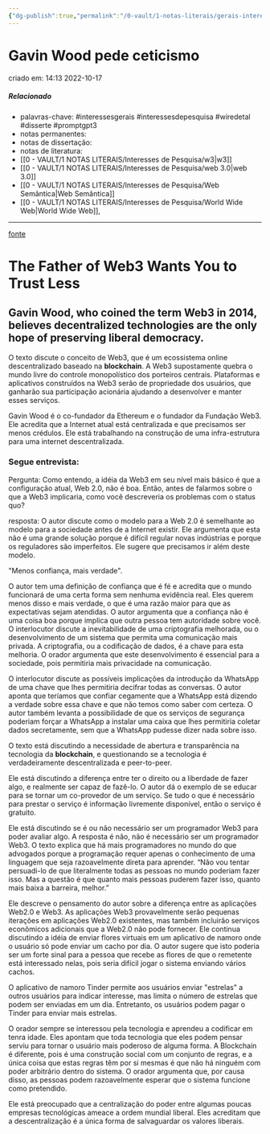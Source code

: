```yaml
---
{"dg-publish":true,"permalink":"/0-vault/1-notas-literais/gerais-interesses/gavin-wood-pede-ceticismo/","tags":["interessesgerais","interessesdepesquisa","wiredetal","disserte","promptgpt3"],"dgHomeLink":true,"dgShowLocalGraph":true,"dgShowFileTree":true,"dgEnableSearch":true}
---
```


# Gavin Wood pede ceticismo
criado em: 14:13 2022-10-17

##### Relacionado
- palavras-chave: #interessesgerais #interessesdepesquisa #wiredetal #disserte #promptgpt3 
- notas permanentes: 
- notas de dissertação:
- notas de literatura: 
- [[0 - VAULT/1 NOTAS LITERAIS/Interesses de Pesquisa/w3\|w3]]
- [[0 - VAULT/1 NOTAS LITERAIS/Interesses de Pesquisa/web 3.0\|web 3.0]]
- [[0 - VAULT/1 NOTAS LITERAIS/Interesses de Pesquisa/Web Semântica\|Web Semântica]]
- [[0 - VAULT/1 NOTAS LITERAIS/Interesses de Pesquisa/World Wide Web\|World Wide Web]],

---
[fonte](https://www.wired.com/story/web3-gavin-wood-interview/)

# The Father of Web3 Wants You to Trust Less

## Gavin Wood, who coined the term Web3 in 2014, believes decentralized technologies are the only hope of preserving liberal democracy.

O texto discute o conceito de Web3, que é um ecossistema online descentralizado baseado na **blockchain**. A Web3 supostamente quebra o mundo livre do controle monopolístico dos porteiros centrais. Plataformas e aplicativos construídos na Web3 serão de propriedade dos usuários, que ganharão sua participação acionária ajudando a desenvolver e manter esses serviços.

Gavin Wood é o co-fundador da Ethereum e o fundador da Fundação Web3. Ele acredita que a Internet atual está centralizada e que precisamos ser menos crédulos. Ele está trabalhando na construção de uma infra-estrutura para uma internet descentralizada.

### Segue entrevista:
Pergunta: Como entendo, a idéia da Web3 em seu nível mais básico é que a configuração atual, Web 2.0, não é boa. Então, antes de falarmos sobre o que a Web3 implicaria, como você descreveria os problemas com o status quo?

resposta: O autor discute como o modelo para a Web 2.0 é semelhante ao modelo para a sociedade antes de a Internet existir. Ele argumenta que esta não é uma grande solução porque é difícil regular novas indústrias e porque os reguladores são imperfeitos. Ele sugere que precisamos ir além deste modelo.

"Menos confiança, mais verdade".

O autor tem uma definição de confiança que é fé e acredita que o mundo funcionará de uma certa forma sem nenhuma evidência real. Eles querem menos disso e mais verdade, o que é uma razão maior para que as expectativas sejam atendidas.
O autor argumenta que a confiança não é uma coisa boa porque implica que outra pessoa tem autoridade sobre você.
O interlocutor discute a inevitabilidade de uma criptografia melhorada, ou o desenvolvimento de um sistema que permita uma comunicação mais privada. A criptografia, ou a codificação de dados, é a chave para esta melhoria. O orador argumenta que este desenvolvimento é essencial para a sociedade, pois permitiria mais privacidade na comunicação.

O interlocutor discute as possíveis implicações da introdução da WhatsApp de uma chave que lhes permitiria decifrar todas as conversas. O autor aponta que teríamos que confiar cegamente que a WhatsApp está dizendo a verdade sobre essa chave e que não temos como saber com certeza. O autor também levanta a possibilidade de que os serviços de segurança poderiam forçar a WhatsApp a instalar uma caixa que lhes permitiria coletar dados secretamente, sem que a WhatsApp pudesse dizer nada sobre isso.

O texto está discutindo a necessidade de abertura e transparência na tecnologia da **blockchain**, e questionando se a tecnologia é verdadeiramente descentralizada e peer-to-peer.


Ele está discutindo a diferença entre ter o direito ou a liberdade de fazer algo, e realmente ser capaz de fazê-lo. O autor dá o exemplo de se educar para se tornar um co-provedor de um serviço. Se tudo o que é necessário para prestar o serviço é informação livremente disponível, então o serviço é gratuito.

Ele está discutindo se é ou não necessário ser um programador Web3 para poder avaliar algo. A resposta é não, não é necessário ser um programador Web3. O texto explica que há mais programadores no mundo do que advogados porque a programação requer apenas o conhecimento de uma linguagem que seja razoavelmente direta para aprender.
“Não vou tentar persuadi-lo de que literalmente todas as pessoas no mundo poderiam fazer isso. Mas a questão é que quanto mais pessoas puderem fazer isso, quanto mais baixa a barreira, melhor.”

Ele descreve o pensamento do autor sobre a diferença entre as aplicações Web2.0 e Web3. As aplicações Web3 provavelmente serão pequenas iterações em aplicações Web2.0 existentes, mas também incluirão serviços econômicos adicionais que a Web2.0 não pode fornecer.
Ele continua discutindo a idéia de enviar flores virtuais em um aplicativo de namoro onde o usuário só pode enviar um cacho por dia. O autor sugere que isto poderia ser um forte sinal para a pessoa que recebe as flores de que o remetente está interessado nelas, pois seria difícil jogar o sistema enviando vários cachos.

O aplicativo de namoro Tinder permite aos usuários enviar "estrelas" a outros usuários para indicar interesse, mas limita o número de estrelas que podem ser enviadas em um dia. Entretanto, os usuários podem pagar o Tinder para enviar mais estrelas.

  
O orador sempre se interessou pela tecnologia e aprendeu a codificar em tenra idade. Eles apontam que toda tecnologia que eles podem pensar serviu para tornar o usuário mais poderoso de alguma forma. A Blockchain é diferente, pois é uma construção social com um conjunto de regras, e a única coisa que estas regras têm por si mesmas é que não há ninguém com poder arbitrário dentro do sistema. O orador argumenta que, por causa disso, as pessoas podem razoavelmente esperar que o sistema funcione como pretendido.  

Ele está preocupado que a centralização do poder entre algumas poucas empresas tecnológicas ameace a ordem mundial liberal. Eles acreditam que a descentralização é a única forma de salvaguardar os valores liberais.
  